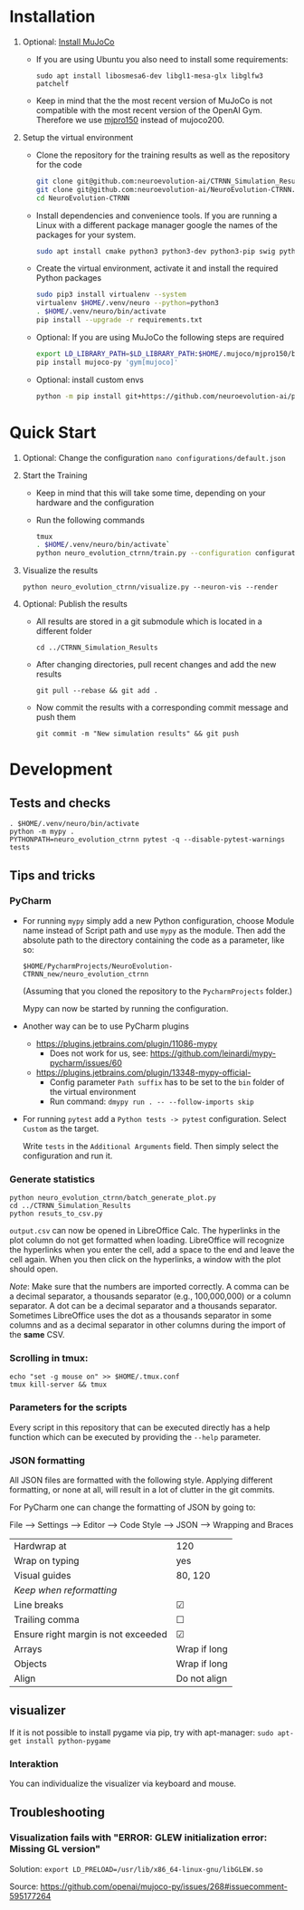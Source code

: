 # Installation

1. Optional: [Install MuJoCo](https://github.com/openai/mujoco-py/#install-mujoco)
	- If you are using Ubuntu you also need to install some requirements:
	
         `sudo apt install libosmesa6-dev libgl1-mesa-glx libglfw3 patchelf`
	- Keep in mind that the the most recent version of MuJoCo is not compatible with the most recent version of the
	OpenAI Gym. Therefore we use [mjpro150](https://www.roboti.us/download/mjpro150_linux.zip) instead of mujoco200. 
2. Setup the virtual environment
    - Clone the repository for the training results as well as the repository for the code
    
        ```bash
        git clone git@github.com:neuroevolution-ai/CTRNN_Simulation_Results.git
        git clone git@github.com:neuroevolution-ai/NeuroEvolution-CTRNN.git
        cd NeuroEvolution-CTRNN
      ```
    - Install dependencies and convenience tools. If you are running a Linux with a different package manager google the names of the
    packages for your system.
    
        ```bash
        sudo apt install cmake python3 python3-dev python3-pip swig python3-tk tmux
      ```
    
    - Create the virtual environment, activate it and install the required Python packages

        ```bash
        sudo pip3 install virtualenv --system
        virtualenv $HOME/.venv/neuro --python=python3
        . $HOME/.venv/neuro/bin/activate
        pip install --upgrade -r requirements.txt
      ```

    - Optional: If you are using MuJoCo the following steps are required
    
        ```bash
        export LD_LIBRARY_PATH=$LD_LIBRARY_PATH:$HOME/.mujoco/mjpro150/bin
        pip install mujoco-py 'gym[mujoco]'
        ``` 
      
    - Optional: install custom envs
    
        ```bash
        python -m pip install git+https://github.com/neuroevolution-ai/procgen.git@3a5d86c3b89d362983c1a90df970b9173c0bd79b
        ``` 

# Quick Start

1. Optional: Change the configuration `nano configurations/default.json`
2. Start the Training
	- Keep in mind that this will take some time, depending on your hardware and the configuration
	- Run the following commands
	
        ```bash
        tmux
        . $HOME/.venv/neuro/bin/activate`
        python neuro_evolution_ctrnn/train.py --configuration configurations/default.json
        ```

3. Visualize the results
    
    `python neuro_evolution_ctrnn/visualize.py --neuron-vis --render` 

4. Optional: Publish the results
    - All results are stored in a git submodule which is located in a different folder
        
        `cd ../CTRNN_Simulation_Results`
    
    - After changing directories, pull recent changes and add the new results
    
        `git pull --rebase && git add .`
        
    - Now commit the results with a corresponding commit message and push them
    
        `git commit -m "New simulation results" && git push`
    

# Development

## Tests and checks

```
. $HOME/.venv/neuro/bin/activate
python -m mypy .
PYTHONPATH=neuro_evolution_ctrnn pytest -q --disable-pytest-warnings tests
```

## Tips and tricks

### PyCharm

  * For running `mypy` simply add a new Python configuration, choose Module name instead of Script path and use `mypy`
   as the module. Then add the absolute path to the directory containing the code as a parameter, like so:
    
    `$HOME/PycharmProjects/NeuroEvolution-CTRNN_new/neuro_evolution_ctrnn`
    
    (Assuming that you cloned the repository to the `PycharmProjects` folder.)
   
    Mypy can now be started by running the configuration.
   
  * Another way can be to use PyCharm plugins
      * https://plugins.jetbrains.com/plugin/11086-mypy
        * Does not work for us, see: https://github.com/leinardi/mypy-pycharm/issues/60
      * https://plugins.jetbrains.com/plugin/13348-mypy-official-
        * Config parameter `Path suffix` has to be set to the `bin` folder of the virtual environment
        * Run command: `dmypy run . -- --follow-imports skip`

  * For running `pytest` add a `Python tests -> pytest` configuration. Select `Custom` as the target.

    Write `tests` in the `Additional Arguments` field. Then simply select the configuration and run it.

### Generate statistics 

```
python neuro_evolution_ctrnn/batch_generate_plot.py
cd ../CTRNN_Simulation_Results
python resuts_to_csv.py
```

`output.csv` can now be opened in LibreOffice Calc. The hyperlinks in the plot column do not get formatted when loading. 
LibreOffice will recognize the hyperlinks when you enter the cell, add a space to the end and leave the cell again. 
When you then click on the hyperlinks, a window with the plot should open.


_Note_: Make sure that the numbers are imported correctly. A comma can be a 
decimal separator, a thousands separator (e.g., 100,000,000) or a column separator. 
A dot can be a decimal separator and a thousands separator. Sometimes
LibreOffice uses the dot as a thousands separator in some columns and as
a decimal separator in other columns during the import of the __same__ CSV.

### Scrolling in tmux: 

``` 
echo "set -g mouse on" >> $HOME/.tmux.conf
tmux kill-server && tmux
```

### Parameters for the scripts

Every script in this repository that can be executed directly has a help function which can be executed by
providing the `--help` parameter.

### JSON formatting

All JSON files are formatted with the following style. Applying different formatting, or none at all, will result in 
a lot of clutter in the git commits.

For PyCharm one can change the formatting of JSON by going to:

File --> Settings --> Editor --> Code Style --> JSON --> Wrapping and Braces

|   |    |
|---|----|
| Hardwrap at| 120 |
| Wrap on typing| yes
| Visual guides| 80, 120
| _Keep when reformatting_|
| Line breaks| ☑ 
| Trailing comma| ☐ 
| Ensure right margin is not exceeded| ☑
| Arrays| Wrap if long
| Objects| Wrap if long
| Align| Do not align

## visualizer
If it is not possible to install pygame via pip, try with apt-manager:
``sudo apt-get install python-pygame``

### Interaktion
You can individualize the visualizer via keyboard and mouse.


## Troubleshooting


### Visualization fails with "ERROR: GLEW initialization error: Missing GL version"

Solution: `export LD_PRELOAD=/usr/lib/x86_64-linux-gnu/libGLEW.so`

Source: https://github.com/openai/mujoco-py/issues/268#issuecomment-595177264


